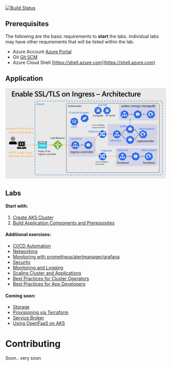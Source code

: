 [![Build Status](https://dev.azure.com/appdev-gbb/kubernetes-hackfest/_apis/build/status/dstrebel.kubernetes-hackfest)](https://dev.azure.com/appdev-gbb/kubernetes-hackfest/_build/latest?definitionId=2)

## Prerequisites 
The following are the basic requirements to **start** the labs. Individual labs may have other requirements that will be listed within the lab.

* Azure Account [Azure Portal](https://portal.azure.com)
* Git [Git SCM](https://git-scm.com/downloads)
* Azure Cloud Shell [https://shell.azure.com](https://shell.azure.com)

## Application

![Application architecture diagram](/assets/img/architecture.png "Application architecture diagram")

## Labs

#### Start with:
1. [Create AKS Cluster](labs/create-aks-cluster/README.md)
2. [Build Application Components and Prerequisites](labs/build-application/README.md)

#### Additional exercises:
* [CI/CD Automation](labs/cicd-automation/README.md)
* [Networking](labs/networking/README.md)
* [Monitoring with prometheus/alertmanager/grafana](labs/monitoring/README.md)
* [Security](labs/security/README.md)
* [Monitoring and Logging](labs/monitoring-logging/README.md)
* [Scaling Cluster and Applications](labs/scaling/README.md)
* [Best Practices for Cluster Operators](labs/best-practices/operators/README.md)
* [Best Practices for App Developers](labs/best-practices/appdev/README.md)

#### Coming soon:
* [Storage](labs/storage/README.md)
* [Provisioning via Terraform](labs/provisioning-terraform/README.md)
* [Service Broker](labs/service-broker/README.md)
* [Using OpenFaaS on AKS](labs/open-faas/README.md)


# Contributing

Soon.. very soon